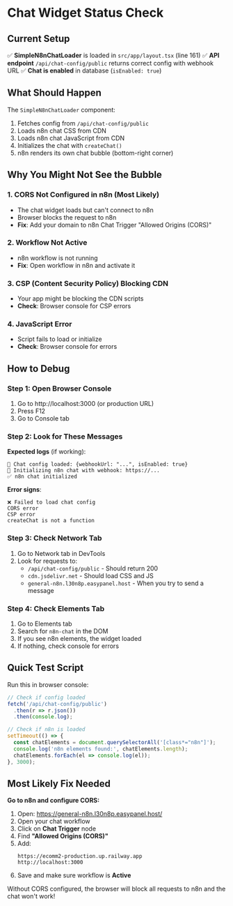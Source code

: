 # Chat Widget Status Check

## Current Setup

✅ **SimpleN8nChatLoader** is loaded in `src/app/layout.tsx` (line 161)
✅ **API endpoint** `/api/chat-config/public` returns correct config with webhook URL
✅ **Chat is enabled** in database (`isEnabled: true`)

## What Should Happen

The `SimpleN8nChatLoader` component:
1. Fetches config from `/api/chat-config/public`
2. Loads n8n chat CSS from CDN
3. Loads n8n chat JavaScript from CDN
4. Initializes the chat with `createChat()`
5. n8n renders its own chat bubble (bottom-right corner)

## Why You Might Not See the Bubble

### 1. **CORS Not Configured in n8n** (Most Likely)
- The chat widget loads but can't connect to n8n
- Browser blocks the request to n8n
- **Fix**: Add your domain to n8n Chat Trigger "Allowed Origins (CORS)"

### 2. **Workflow Not Active**
- n8n workflow is not running
- **Fix**: Open workflow in n8n and activate it

### 3. **CSP (Content Security Policy) Blocking CDN**
- Your app might be blocking the CDN scripts
- **Check**: Browser console for CSP errors

### 4. **JavaScript Error**
- Script fails to load or initialize
- **Check**: Browser console for errors

## How to Debug

### Step 1: Open Browser Console
1. Go to http://localhost:3000 (or production URL)
2. Press F12
3. Go to Console tab

### Step 2: Look for These Messages

**Expected logs** (if working):
```
📡 Chat config loaded: {webhookUrl: "...", isEnabled: true}
🚀 Initializing n8n chat with webhook: https://...
✅ n8n chat initialized
```

**Error signs**:
```
❌ Failed to load chat config
CORS error
CSP error
createChat is not a function
```

### Step 3: Check Network Tab
1. Go to Network tab in DevTools
2. Look for requests to:
   - `/api/chat-config/public` - Should return 200
   - `cdn.jsdelivr.net` - Should load CSS and JS
   - `general-n8n.l30n8p.easypanel.host` - When you try to send a message

### Step 4: Check Elements Tab
1. Go to Elements tab
2. Search for `n8n-chat` in the DOM
3. If you see n8n elements, the widget loaded
4. If nothing, check console for errors

## Quick Test Script

Run this in browser console:

```javascript
// Check if config loaded
fetch('/api/chat-config/public')
  .then(r => r.json())
  .then(console.log);

// Check if n8n is loaded
setTimeout(() => {
  const chatElements = document.querySelectorAll('[class*="n8n"]');
  console.log('n8n elements found:', chatElements.length);
  chatElements.forEach(el => console.log(el));
}, 3000);
```

## Most Likely Fix Needed

**Go to n8n and configure CORS:**

1. Open: https://general-n8n.l30n8p.easypanel.host/
2. Open your chat workflow
3. Click on **Chat Trigger** node
4. Find **"Allowed Origins (CORS)"**
5. Add:
   ```
   https://ecomm2-production.up.railway.app
   http://localhost:3000
   ```
6. Save and make sure workflow is **Active**

Without CORS configured, the browser will block all requests to n8n and the chat won't work!
